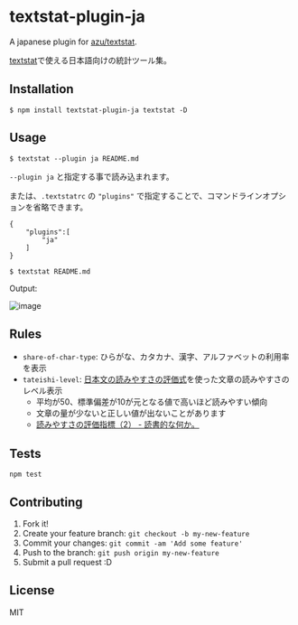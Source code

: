 # textstat-plugin-ja

A japanese plugin for [azu/textstat](https://github.com/azu/textstat "azu/textstat").

[textstat](https://github.com/azu/textstat "azu/textstat")で使える日本語向けの統計ツール集。

## Installation

    $ npm install textstat-plugin-ja textstat -D

## Usage

    $ textstat --plugin ja README.md
    
`--plugin ja` と指定する事で読み込まれます。


または、`.textstatrc` の `"plugins"` で指定することで、コマンドラインオプションを省略できます。

```
{
    "plugins":[
        "ja"
    ]
}
```

    $ textstat README.md

Output:

![image](https://monosnap.com/file/OLdBK9v5YjwL4tjb0f8gvQZy5LKBCt.png)

## Rules

- `share-of-char-type`: ひらがな、カタカナ、漢字、アルファベットの利用率を表示
- `tateishi-level`: [日本文の読みやすさの評価式](https://ipsj.ixsq.nii.ac.jp/ej/?action=pages_view_main&active_action=repository_view_main_item_detail&item_id=37773&item_no=1&page_id=13&block_id=8 "日本文の読みやすさの評価式")を使った文章の読みやすさのレベル表示
    - 平均が50、標準偏差が10が元となる値で高いほど読みやすい傾向
    - 文章の量が少ないと正しい値が出ないことがあります
    - [読みやすさの評価指標（2） - 読書的な何か。](http://doksyo-tek.hatenablog.com/entry/2015/05/19/104050 "読みやすさの評価指標（2） - 読書的な何か。")

## Tests

    npm test

## Contributing

1. Fork it!
2. Create your feature branch: `git checkout -b my-new-feature`
3. Commit your changes: `git commit -am 'Add some feature'`
4. Push to the branch: `git push origin my-new-feature`
5. Submit a pull request :D

## License

MIT